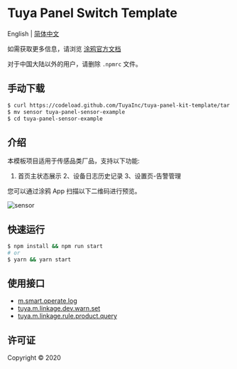 # Tuya Panel Switch Template

English | [简体中文](./README-zh_CN.md)

如需获取更多信息，请浏览 [涂鸦官方文档](https://docs.tuya.com)

对于中国大陆以外的用户，请删除 `.npmrc` 文件。

## 手动下载

```bash
$ curl https://codeload.github.com/TuyaInc/tuya-panel-kit-template/tar.gz/develop | tar -xz --strip=2 tuya-panel-kit-template-develop/examples/sensor
$ mv sensor tuya-panel-sensor-example
$ cd tuya-panel-sensor-example
```

## 介绍

本模板项目适用于传感品类厂品，支持以下功能:

1. 首页主状态展示
2、设备日志历史记录
3、设置页-告警管理

您可以通过涂鸦 App 扫描以下二维码进行预览。

![sensor](https://images.tuyacn.com/fe-static/docs/img/25a44526-44c0-4e75-b9e4-168de4b5ae61.png)

## 快速运行

```bash
$ npm install && npm run start
# or
$ yarn && yarn start
```

## 使用接口

* [m.smart.operate.log](https://docs.tuya.com/zh/iot/panel-development/panel-sdk-development/common-sdk-development/data-statistics-related-interface/data-statistics-related-interface?id=K9m1dlf41ex5f)
* [tuya.m.linkage.dev.warn.set](https://docs.tuya.com/zh/iot/panel-development/panel-sdk-development/common-sdk-development/scene-related-interface/alarm-related-interface?id=K9pmp0vleqezd)
* [tuya.m.linkage.rule.product.query](https://docs.tuya.com/zh/iot/panel-development/panel-sdk-development/common-sdk-development/scene-related-interface/alarm-related-interface?id=K9pmp0vleqezd)

## 许可证

Copyright © 2020
